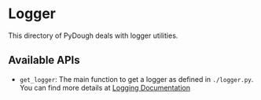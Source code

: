 # Logger

This directory of PyDough deals with logger utilities.

## Available APIs

- `get_logger`: The main function to get a logger as defined in `./logger.py`. You can find more details at [Logging Documentation](../../documentation/usage.md#logging)